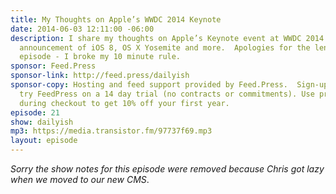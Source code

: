 ```yaml
---
title: My Thoughts on Apple’s WWDC 2014 Keynote
date: 2014-06-03 12:11:00 -06:00
description: I share my thoughts on Apple’s Keynote event at WWDC 2014 including their
  announcement of iOS 8, OS X Yosemite and more.  Apologies for the length of this
  episode - I broke my 10 minute rule.
sponsor: Feed.Press
sponsor-link: http://feed.press/dailyish
sponsor-copy: Hosting and feed support provided by Feed.Press.  Sign-up today and
  try FeedPress on a 14 day trial (no contracts or commitments). Use promo code "dailyish"
  during checkout to get 10% off your first year.
episode: 21
show: dailyish
mp3: https://media.transistor.fm/97737f69.mp3
layout: episode
---
```


<em>Sorry the show notes for this episode were removed because Chris got lazy when we moved to our new CMS</em>.

